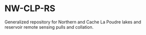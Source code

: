 # NW-CLP-RS
Generalized repository for Northern and Cache La Poudre lakes and reservoir remote sensing pulls and collation.
